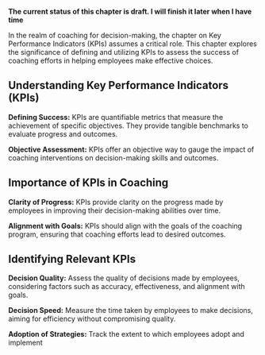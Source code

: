 **The current status of this chapter is draft. I will finish it later when I have time**

In the realm of coaching for decision-making, the chapter on Key Performance Indicators (KPIs) assumes a critical role. This chapter explores the significance of defining and utilizing KPIs to assess the success of coaching efforts in helping employees make effective choices.

Understanding Key Performance Indicators (KPIs)
-----------------------------------------------

**Defining Success:** KPIs are quantifiable metrics that measure the achievement of specific objectives. They provide tangible benchmarks to evaluate progress and outcomes.

**Objective Assessment:** KPIs offer an objective way to gauge the impact of coaching interventions on decision-making skills and outcomes.

Importance of KPIs in Coaching
------------------------------

**Clarity of Progress:** KPIs provide clarity on the progress made by employees in improving their decision-making abilities over time.

**Alignment with Goals:** KPIs should align with the goals of the coaching program, ensuring that coaching efforts lead to desired outcomes.

Identifying Relevant KPIs
-------------------------

**Decision Quality:** Assess the quality of decisions made by employees, considering factors such as accuracy, effectiveness, and alignment with goals.

**Decision Speed:** Measure the time taken by employees to make decisions, aiming for efficiency without compromising quality.

**Adoption of Strategies:** Track the extent to which employees adopt and implement
